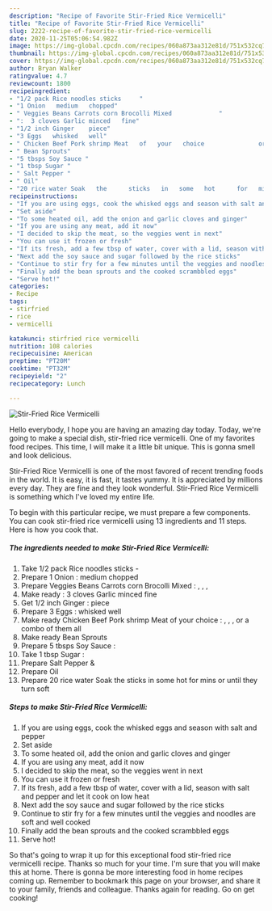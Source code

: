 ```yaml
---
description: "Recipe of Favorite Stir-Fried Rice Vermicelli"
title: "Recipe of Favorite Stir-Fried Rice Vermicelli"
slug: 2222-recipe-of-favorite-stir-fried-rice-vermicelli
date: 2020-11-25T05:06:54.982Z
image: https://img-global.cpcdn.com/recipes/060a873aa312e81d/751x532cq70/stir-fried-rice-vermicelli-recipe-main-photo.jpg
thumbnail: https://img-global.cpcdn.com/recipes/060a873aa312e81d/751x532cq70/stir-fried-rice-vermicelli-recipe-main-photo.jpg
cover: https://img-global.cpcdn.com/recipes/060a873aa312e81d/751x532cq70/stir-fried-rice-vermicelli-recipe-main-photo.jpg
author: Bryan Walker
ratingvalue: 4.7
reviewcount: 1800
recipeingredient:
- "1/2 pack Rice noodles sticks     "
- "1 Onion   medium   chopped"
- " Veggies Beans Carrots corn Brocolli Mixed             "
- ":  3 cloves Garlic minced   fine"
- "1/2 inch Ginger    piece"
- "3 Eggs   whisked   well"
- " Chicken Beef Pork shrimp Meat   of   your   choice               or   a   combo   of   them   all"
- " Bean Sprouts"
- "5 tbsps Soy Sauce "
- "1 tbsp Sugar "
- " Salt Pepper "
- " Oil"
- "20 rice water Soak   the      sticks   in   some   hot      for   mins   or   until   they   turn   soft"
recipeinstructions:
- "If you are using eggs, cook the whisked eggs and season with salt and pepper"
- "Set aside"
- "To some heated oil, add the onion and garlic cloves and ginger"
- "If you are using any meat, add it now"
- "I decided to skip the meat, so the veggies went in next"
- "You can use it frozen or fresh"
- "If its fresh, add a few tbsp of water, cover with a lid, season with salt and pepper and let it cook on low heat"
- "Next add the soy sauce and sugar followed by the rice sticks"
- "Continue to stir fry for a few minutes until the veggies and noodles are soft and well cooked"
- "Finally add the bean sprouts and the cooked scrambbled eggs"
- "Serve hot!"
categories:
- Recipe
tags:
- stirfried
- rice
- vermicelli

katakunci: stirfried rice vermicelli 
nutrition: 108 calories
recipecuisine: American
preptime: "PT20M"
cooktime: "PT32M"
recipeyield: "2"
recipecategory: Lunch

---
```



![Stir-Fried Rice Vermicelli](https://img-global.cpcdn.com/recipes/060a873aa312e81d/751x532cq70/stir-fried-rice-vermicelli-recipe-main-photo.jpg)

Hello everybody, I hope you are having an amazing day today. Today, we're going to make a special dish, stir-fried rice vermicelli. One of my favorites food recipes. This time, I will make it a little bit unique. This is gonna smell and look delicious.

Stir-Fried Rice Vermicelli is one of the most favored of recent trending foods in the world. It is easy, it is fast, it tastes yummy. It is appreciated by millions every day. They are fine and they look wonderful. Stir-Fried Rice Vermicelli is something which I've loved my entire life.




To begin with this particular recipe, we must prepare a few components. You can cook stir-fried rice vermicelli using 13 ingredients and 11 steps. Here is how you cook that.

<!--inarticleads1-->

##### The ingredients needed to make Stir-Fried Rice Vermicelli:

1. Take 1/2 pack Rice noodles sticks     -
1. Prepare 1 Onion :  medium   chopped
1. Prepare  Veggies Beans Carrots corn Brocolli Mixed    :   ,   ,   ,
1. Make ready :  3 cloves Garlic minced   fine
1. Get 1/2 inch Ginger :   piece
1. Prepare 3 Eggs :  whisked   well
1. Make ready  Chicken Beef Pork shrimp Meat   of   your   choice :   ,   ,   ,     or   a   combo   of   them   all
1. Make ready  Bean Sprouts
1. Prepare 5 tbsps Soy Sauce :
1. Take 1 tbsp Sugar :
1. Prepare  Salt Pepper &amp;
1. Prepare  Oil
1. Prepare 20 rice water Soak   the      sticks   in   some   hot      for   mins   or   until   they   turn   soft




<!--inarticleads2-->

##### Steps to make Stir-Fried Rice Vermicelli:

1. If you are using eggs, cook the whisked eggs and season with salt and pepper
1. Set aside
1. To some heated oil, add the onion and garlic cloves and ginger
1. If you are using any meat, add it now
1. I decided to skip the meat, so the veggies went in next
1. You can use it frozen or fresh
1. If its fresh, add a few tbsp of water, cover with a lid, season with salt and pepper and let it cook on low heat
1. Next add the soy sauce and sugar followed by the rice sticks
1. Continue to stir fry for a few minutes until the veggies and noodles are soft and well cooked
1. Finally add the bean sprouts and the cooked scrambbled eggs
1. Serve hot!




So that's going to wrap it up for this exceptional food stir-fried rice vermicelli recipe. Thanks so much for your time. I'm sure that you will make this at home. There is gonna be more interesting food in home recipes coming up. Remember to bookmark this page on your browser, and share it to your family, friends and colleague. Thanks again for reading. Go on get cooking!
